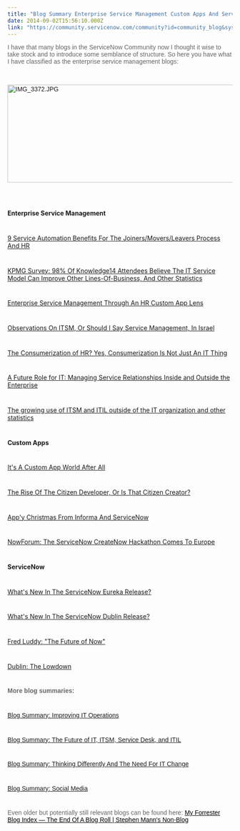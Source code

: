 ```yaml
---
title: "Blog Summary Enterprise Service Management Custom Apps And ServiceNow"
date: 2014-09-02T15:56:10.000Z
link: "https://community.servicenow.com/community?id=community_blog&sys_id=d2fd662ddbd0dbc01dcaf3231f961925"
---
```

<p><span style="color: #666666; font-family: arial, sans-serif;">I have that many blogs in the ServiceNow Community now I thought it wise to take stock and to introduce some semblance of structure. So here you have what I have classified as the enterprise service management blogs:</span></p><p><span style="color: #666666; font-family: arial, sans-serif;"><br/></span></p><p><span style="color: #666666; font-family: arial, sans-serif;"><a _jive_internal="true" href="/servlet/JiveServlet/showImage/38-3400-13349/IMG_3372.JPG"><img  alt="IMG_3372.JPG" class="image-0 jive-image" height="565" src="68efd90edb10df048c8ef4621f9619a5.iix" style="height: 219px; width: 620px; display: block; margin-left: auto; margin-right: auto;" width="1600"/></a><br/></span></p><p><span style="color: #666666; font-family: arial, sans-serif;"><br/></span></p><p style="margin-bottom: .0001pt;"><strong>Enterprise Service Management</strong></p><p style="min-height: 8pt; height: 8pt; padding: 0px;">  </p><p style="margin-bottom: .0001pt;"><a title="" _jive_internal="true" data-containerid="2927" data-containertype="37" data-objectid="3264" data-objecttype="38" href="/community?id=community_blog&sys_id=d07c22e1dbd0dbc01dcaf3231f961903">9 Service Automation Benefits For The Joiners/Movers/Leavers Process And HR</a></p><p style="min-height: 8pt; height: 8pt; padding: 0px;">  </p><p style="margin-bottom: .0001pt;"><a title="" _jive_internal="true" data-containerid="2927" data-containertype="37" data-objectid="3256" data-objecttype="38" href="/community?id=community_blog&sys_id=df7ce2e1dbd0dbc01dcaf3231f96198f">KPMG Survey: 98% Of Knowledge14 Attendees Believe The IT Service Model Can Improve Other Lines-Of-Business, And Other Statistics</a></p><p style="min-height: 8pt; height: 8pt; padding: 0px;">  </p><p style="margin-bottom: .0001pt;"><a title="" _jive_internal="true" data-containerid="2927" data-containertype="37" data-objectid="3099" data-objecttype="38" href="/community?id=community_blog&sys_id=7c1daea5dbd0dbc01dcaf3231f96197e">Enterprise Service Management Through An HR Custom App Lens</a></p><p style="min-height: 8pt; height: 8pt; padding: 0px;">  </p><p style="margin-bottom: .0001pt;"><a title="" _jive_internal="true" data-containerid="2927" data-containertype="37" data-objectid="2810" data-objecttype="38" href="/community?id=community_blog&sys_id=7c9ceae1dbd0dbc01dcaf3231f96197b">Observations On ITSM, Or Should I Say Service Management, In Israel</a></p><p style="min-height: 8pt; height: 8pt; padding: 0px;">  </p><p style="margin-bottom: .0001pt;"><a title="" _jive_internal="true" data-containerid="2927" data-containertype="37" data-objectid="2806" data-objecttype="38" href="/community?id=community_blog&sys_id=735c6aa1dbd0dbc01dcaf3231f9619e3">The Consumerization of HR? Yes, Consumerization Is Not Just An IT Thing</a></p><p style="min-height: 8pt; height: 8pt; padding: 0px;">  </p><p style="margin-bottom: .0001pt;"><a title="" _jive_internal="true" data-containerid="2731" data-containertype="37" data-objectid="2767" data-objecttype="38" href="/community/learn/business/blog/2014/01/12/a-future-role-for-it-managing-service-relationships-inside-and-outside-the-enterprise">A Future Role for IT: Managing Service Relationships Inside and Outside the Enterprise</a></p><p style="min-height: 8pt; height: 8pt; padding: 0px;">  </p><p style="margin-bottom: .0001pt;"><a title="" _jive_internal="true" data-containerid="2927" data-containertype="37" data-objectid="1308" data-objecttype="38" href="/community/blogs/blog/2013/07/10/1308">The growing use of ITSM and ITIL outside of the IT organization and other statistics</a></p><p style="min-height: 8pt; height: 8pt; padding: 0px;">  </p><p style="margin-bottom: .0001pt;"><strong>Custom Apps</strong></p><p style="min-height: 8pt; height: 8pt; padding: 0px;">  </p><p style="margin-bottom: .0001pt;"><a title="" _jive_internal="true" data-containerid="2798" data-containertype="37" data-objectid="2950" data-objecttype="38" href="/community?id=community_blog&sys_id=7a6e22eddbd0dbc01dcaf3231f9619fe">It's A Custom App World After All</a></p><p style="min-height: 8pt; height: 8pt; padding: 0px;">  </p><p style="margin-bottom: .0001pt;"><a title="" _jive_internal="true" data-containerid="2927" data-containertype="37" data-objectid="3187" data-objecttype="38" href="/community?id=community_blog&sys_id=df7ce2e1dbd0dbc01dcaf3231f96198e">The Rise Of The Citizen Developer, Or Is That Citizen Creator?</a></p><p style="min-height: 8pt; height: 8pt; padding: 0px;">  </p><p style="margin-bottom: .0001pt;"><a title="" _jive_internal="true" data-containerid="2927" data-containertype="37" data-objectid="1362" data-objecttype="38" href="/community?id=community_blog&sys_id=f69d6e69dbd0dbc01dcaf3231f9619ce">App'y Christmas From Informa And ServiceNow</a></p><p style="min-height: 8pt; height: 8pt; padding: 0px;">  </p><p style="margin-bottom: .0001pt;"><a title="" _jive_internal="true" data-containerid="2927" data-containertype="37" data-objectid="1329" data-objecttype="38" href="/community?id=community_blog&sys_id=cc0ee62ddbd0dbc01dcaf3231f9619e1">NowForum: The ServiceNow CreateNow Hackathon Comes To Europe</a></p><p style="min-height: 8pt; height: 8pt; padding: 0px;">  </p><p style="margin-bottom: .0001pt;"><strong>ServiceNow</strong></p><p style="min-height: 8pt; height: 8pt; padding: 0px;">  </p><p style="margin-bottom: .0001pt;"><a title="" _jive_internal="true" data-containerid="2927" data-containertype="37" data-objectid="3183" data-objecttype="38" href="/community?id=community_blog&sys_id=4f9caee1dbd0dbc01dcaf3231f9619da">What's New In The ServiceNow Eureka Release?</a></p><p style="min-height: 8pt; height: 8pt; padding: 0px;">  </p><p style="margin-bottom: .0001pt;"><a title="" _jive_internal="true" data-containerid="2927" data-containertype="37" data-objectid="1352" data-objecttype="38" href="/community?id=community_blog&sys_id=3fada6a9dbd0dbc01dcaf3231f9619a6">What's New In The ServiceNow Dublin Release?</a></p><p style="min-height: 8pt; height: 8pt; padding: 0px;">  </p><p style="margin-bottom: .0001pt;"><a title="" _jive_internal="true" data-containerid="2927" data-containertype="37" data-objectid="1342" data-objecttype="38" href="/community?id=community_blog&sys_id=c28ce6e1dbd0dbc01dcaf3231f9619d7">Fred Luddy: "The Future of Now"</a></p><p style="min-height: 8pt; height: 8pt; padding: 0px;">  </p><p style="margin-bottom: .0001pt;"><a title="" _jive_internal="true" data-containerid="2927" data-containertype="37" data-objectid="2766" data-objecttype="38" href="/community?id=community_blog&sys_id=d17dee29dbd0dbc01dcaf3231f961928">Dublin: The Lowdown</a></p><p style="min-height: 8pt; height: 8pt; padding: 0px;">  </p><p style="font-family: arial, sans-serif; color: #666666;"><strong style="font-style: inherit; font-family: inherit;">More blog summaries:</strong></p><p style="min-height: 8pt; height: 8pt; padding: 0px; font-family: arial, sans-serif; color: #666666;">  </p><p style="font-family: arial, sans-serif; color: #666666;"><a title="" _jive_internal="true" data-containerid="1148" data-containertype="37" data-objectid="3397" data-objecttype="38" href="/community/learn/blog/2014/09/02/blog-summary-improving-it-operations">Blog Summary: Improving IT Operations</a></p><p style="min-height: 8pt; height: 8pt; padding: 0px;">  </p><p style="font-family: arial, sans-serif; color: #666666;"><a title="" _jive_internal="true" data-containerid="1148" data-containertype="37" data-objectid="3398" data-objecttype="38" href="/community/learn/blog/2014/09/02/blog-summary-the-future-of-it-itsm-service-desk-and-itil">Blog Summary: The Future of IT, ITSM, Service Desk, and ITIL</a></p><p style="min-height: 8pt; height: 8pt; padding: 0px;">  </p><p style="font-family: arial, sans-serif; color: #666666;"><a title="" _jive_internal="true" data-containerid="1148" data-containertype="37" data-objectid="3399" data-objecttype="38" href="/community/learn/blog/2014/09/02/blog-summary-thinking-differently-and-the-need-for-it-change">Blog Summary: Thinking Differently And The Need For IT Change</a></p><p style="min-height: 8pt; height: 8pt; padding: 0px;">  </p><p style="font-family: arial, sans-serif; color: #666666;"><a title="" _jive_internal="true" data-containerid="2006" data-containertype="14" data-objectid="1798" data-objecttype="102" href="/docs/DOC-1798">Blog Summary: Social Media</a></p><p style="min-height: 8pt; height: 8pt; padding: 0px; font-family: arial, sans-serif; color: #666666;">  </p><p style="font-family: arial, sans-serif; color: #666666;">Even older but potentially still relevant blogs can be found here: <a title="k-external-small" class="jive-link-external-small" href="http://stephenmann.wordpress.com/2013/05/22/my-forrester-blog-index-the-end-of-a-blog-roll/" rel="nofollow" style="font-weight: inherit; font-style: inherit; font-family: inherit; color: #000000;" target="_blank">My Forrester Blog Index — The End Of A Blog Roll | Stephen Mann's Non-Blog</a></p>